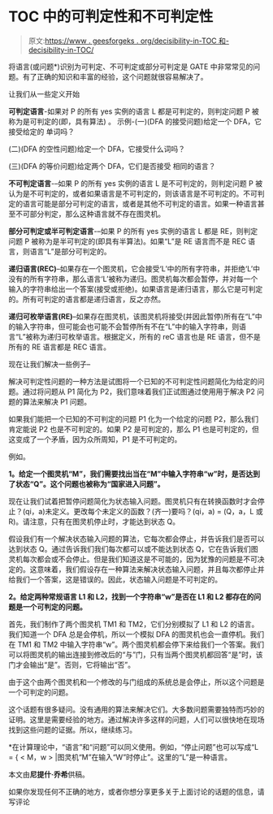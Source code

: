 # TOC 中的可判定性和不可判定性

> 原文:[https://www . geesforgeks . org/decisibility-in-TOC 和-decisibility-in-TOC/](https://www.geeksforgeeks.org/decidability-and-undecidability-in-toc/)

将语言(或问题*)识别为可判定、不可判定或部分可判定是 GATE 中非常常见的问题。有了正确的知识和丰富的经验，这个问题就很容易解决了。

让我们从一些定义开始

**可判定语言**-如果对 P 的所有 yes 实例的语言 L 都是可判定的，则判定问题 P 被称为是可判定的(即，具有算法)
。
示例-(一)(DFA 的接受问题)给定一个 DFA，它接受给定的
单词吗？

(二)(DFA 的空性问题)给定一个 DFA，它接受什么词吗？

(三)(DFA 的等价问题)给定两个 DFA，它们是否接受
相同的语言？

**不可判定语言**-–如果 P 的所有
yes 实例的语言 L 是不可判定的，则判定问题 P 被认为是不可判定的，或者如果语言是不可判定的，则该语言是不可判定的。不可判定的语言可能是部分可判定的语言，或者是其他不可判定的语言。如果一种语言甚至不可部分判定，那么这种语言就不存在图灵机。

**部分可判定或半可判定语言**-–如果 P 的所有 yes 实例的语言 L 都是 RE，则判定问题 P 被称为是半可判定的(即具有半算法)。如果“L”是 RE 语言而不是 REC 语言，则语言“L”是部分可判定的。

**递归语言(REC)**–如果存在一个图灵机，它会接受‘L’中的所有字符串，并拒绝‘L’中没有的所有字符串，那么语言‘L’被称为递归。图灵机每次都会暂停，并对每一个输入的字符串给出一个答案(接受或拒绝)。如果语言是递归语言，那么它是可判定的。所有可判定的语言都是递归语言，反之亦然。

**递归可枚举语言(RE)**–如果存在图灵机，该图灵机将接受(并因此暂停)所有在“L”中的输入字符串，但可能会也可能不会暂停所有不在“L”中的输入字符串，则语言“L”被称为递归可枚举语言。根据定义，所有的 reC 语言也是 RE 语言，但不是所有的 RE 语言都是 REC 语言。

现在让我们解决一些例子–

解决可判定性问题的一种方法是试图将一个已知的不可判定性问题简化为给定的问题。通过将问题从 P1 简化为 P2，我们意味着我们正试图通过使用用于解决 P2 问题的算法来解决 P1 问题。

如果我们能把一个已知的不可判定的问题 P1 化为一个给定的问题 P2，那么我们肯定能说 P2 也是不可判定的。如果 P2 是可判定的，那么 P1 也是可判定的，但这变成了一个矛盾，因为众所周知，P1 是不可判定的。

例如。

**1。给定一个图灵机“M”，我们需要找出当在“M”中输入字符串“w”时，是否达到了状态“Q”。这个问题也被称为“国家进入问题”。**

现在让我们试着把暂停问题简化为状态输入问题。图灵机只有在转换函数时才会停止？(qi，a)未定义。更改每个未定义的函数？(齐一)要吗？(qi，a) = (Q，a，L 或 R)。请注意，只有在图灵机停止时，才能达到状态 Q。

假设我们有一个解决状态输入问题的算法，它每次都会停止，并告诉我们是否可以达到状态 Q。通过告诉我们我们每次都可以或不能达到状态 Q，它在告诉我们图灵机每次都会或不会停止。但是我们知道这是不可能的，因为犹豫的问题是不可决定的。这意味着，我们假设存在一种算法来解决状态输入问题，并且每次都停止并给我们一个答案，这是错误的。因此，状态输入问题是不可判定的。

**2。给定两种常规语言 L1 和 L2，找到一个字符串“w”是否在 L1 和 L2 都存在的问题是一个可判定的问题。**

首先，我们制作了两个图灵机 TM1 和 TM2，它们分别模拟了 L1 和 L2 的语言。我们知道一个 DFA 总是会停机，所以一个模拟 DFA 的图灵机也会一直停机。我们在 TM1 和 TM2 中输入字符串“w”。两个图灵机都会停下来给我们一个答案。我们可以将图灵机的输出连接到修改后的“与”门，只有当两个图灵机都回答“是”时，该门才会输出“是”。否则，它将输出“否”。

由于这个由两个图灵机和一个修改的与门组成的系统总是会停止，所以这个问题是一个可判定的问题。

这个话题有很多疑问。没有通用的算法来解决它们。大多数问题需要独特而巧妙的证明。这里是需要经验的地方。通过解决许多这样的问题，人们可以很快地在现场找到这些问题的证据。所以，继续练习。

*在计算理论中，“语言”和“问题”可以同义使用。例如，“停止问题”也可以写成“L = { < M，w > |图灵机“M”在输入“W”时停止”。这里的“L”是一种语言。

本文由**尼提什·乔希**供稿。

如果你发现任何不正确的地方，或者你想分享更多关于上面讨论的话题的信息，请写评论